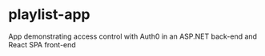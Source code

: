 # playlist-app
App demonstrating access control with Auth0 in an ASP.NET back-end and React SPA front-end
